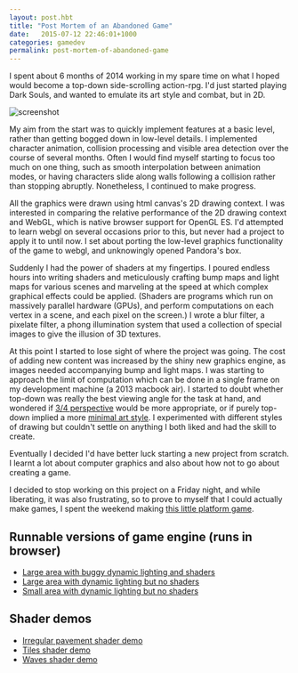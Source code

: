 ```yaml
---
layout: post.hbt
title: "Post Mortem of an Abandoned Game"
date:   2015-07-12 22:46:01+1000
categories: gamedev
permalink: post-mortem-of-abandoned-game
---
```


I spent about 6 months of 2014 working in my spare time 
on what I hoped would become a top-down
side-scrolling action-rpg. I'd just started playing Dark Souls,
and wanted to emulate its art style and combat, but in 2D.

![screenshot](images/screenshot.png)

My aim from the start was to quickly implement features at a basic level, rather than getting bogged down in low-level details.
I implemented character animation, collision processing
and visible area detection over the course of several months. Often I would find myself starting to focus too much on one thing,
such as smooth interpolation between animation modes, or having characters slide along walls following a collision rather than
stopping abruptly. Nonetheless, I continued to make progress.

All the graphics were drawn using html canvas's 2D drawing context. I was interested in comparing the relative performance of 
the 2D drawing context and WebGL, which is native browser support for OpenGL ES.
I'd attempted to learn webgl on several occasions prior to this, but never had a project to apply it to until now.
I set about porting the low-level graphics functionality of the game to webgl, and unknowingly opened Pandora's box.

Suddenly I had the power of shaders at my fingertips. I poured endless hours into writing shaders and meticulously crafting
bump maps and light maps for various scenes and marveling at the speed at which complex graphical effects could be applied.
(Shaders are programs which run on massively parallel hardware (GPUs), and perform computations on each vertex in a scene, and
each pixel on the screen.) I wrote a blur filter, a pixelate filter, a phong illumination system that used a collection of
special images to give the illusion of 3D textures.

At this point I started to lose sight of where the project was going. The cost of adding new content was increased by the shiny new graphics
engine, as images needed accompanying bump and light maps. I was starting to approach the limit of computation which can be done
in a single frame on my development machine (a 2013 macbook air). I started to doubt whether top-down was really the best viewing angle for
the task at hand, and wondered if [3/4 perspective](images/lttp.jpg) would be more appropriate, or if purely top-down implied
a more [minimal art style](images/teleglitch.jpg). I experimented with different styles of drawing but couldn't settle
on anything I both liked and had the skill to create.

Eventually I decided I'd have better luck starting a new project from scratch. I learnt a lot about computer graphics and also about
how not to go about creating a game.

I decided to stop working on this project on a Friday night, and while liberating, it was also frustrating, so to prove
to myself that I could actually make games, I spent the weekend making [this little platform game](little-platform-game/).

## Runnable versions of game engine (runs in browser)
- [Large area with buggy dynamic lighting and shaders](/top-down-sidescrolling-engine/play/)
- [Large area with dynamic lighting but no shaders](big-noshaders/)
- [Small area with dynamic lighting but no shaders](small/)

## Shader demos
- [Irregular pavement shader demo](pavement-phong/artwork/shaders/irreular_pavement/)
- [Tiles shader demo](/2d-phong-illumination-in-webgl/demo/)
- [Waves shader demo](waves-phong/)

